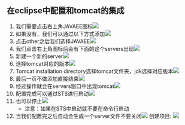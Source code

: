 ## 在eclipse中配置和tomcat的集成 
1. 我们需要点击右上角JAVAEE图标![](../图片资源/在eclipse中配置和tomcat的集成图片资源/P1.png)
2. 如果没有，我们可以通过以下方式添加![](../图片资源/在eclipse中配置和tomcat的集成图片资源/P2.png)
3. 点击other之后我们选择JAVAEE![](../图片资源/在eclipse中配置和tomcat的集成图片资源/P3.png)
4. 我们点击右上角图标后会有下面的这个servers出现![](../图片资源/在eclipse中配置和tomcat的集成图片资源/P4.png)
5. 新建一个新的server![](../图片资源/在eclipse中配置和tomcat的集成图片资源/P5.png)
6. 选择tomcat对应的版本![](../图片资源/在eclipse中配置和tomcat的集成图片资源/P6.png)
7. Tomcat installation directory选择tomcat文件夹，jdk选择对应版本![](../图片资源/在eclipse中配置和tomcat的集成图片资源/P7.png)
8. 最后一页不做添加直接结束![](../图片资源/在eclipse中配置和tomcat的集成图片资源/P8.png)
9. 经过操作就会在servers窗口中出现tomcat![](../图片资源/在eclipse中配置和tomcat的集成图片资源/P9.png)
10. 配置完成可以通过STS进行启动![](../图片资源/在eclipse中配置和tomcat的集成图片资源/P10.png)
11. 也可以停止![](../图片资源/在eclipse中配置和tomcat的集成图片资源/P11.png)
	- 注意：如果在STS中启动就不要在命令行启动
12. 当我们配置完之后自动会生成一个server文件不要关闭![](../图片资源/在eclipse中配置和tomcat的集成图片资源/P12.png)
创建项目: ![](在eclipse中创建mavenweb项目)


